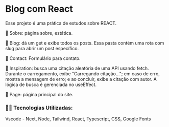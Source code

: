 # Blog com React

Esse projeto é uma prática de estudos sobre REACT.

🔹 Sobre: página sobre, estática.

🔹 Blog: dá um get e exibe todos os posts. Essa pasta contém uma rota com slug para abrir um post específico.

🔹 Contact: Formulário para contato.

🔹 Inspiration: busca uma citação aleatória de uma API usando fetch. Durante o carregamento, exibe "Carregando citação..."; em caso de erro, mostra a mensagem de erro; e ao concluir, exibe a citação com autor. A lógica de busca é gerenciada no useEffect.

🔹 Page: página principal do site.

### 👨‍💻️ Tecnologias Utilizadas:
Vscode - Next, Node, Tailwind, React, Typescript, CSS, Google Fonts
